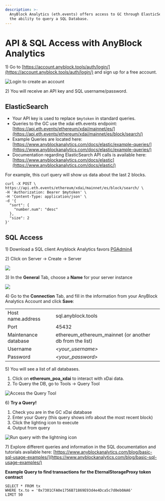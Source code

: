 ```yaml
---
description: >-
  AnyBlock Analytics (eth.events) offers access to GC through ElasticSearch and
  the ability to query a SQL Database.
---
```


# API & SQL Access with AnyBlock Analytics

1\) Go to [https://account.anyblock.tools/auth/login/](https://account.anyblock.tools/auth/login/) and sign up for a free account.

![Login to create an account](../../.gitbook/assets/aa\_free\_acct.png)

2\) You will receive an API key and SQL username/password.

## ElasticSearch

* Your API key is used to replace `$mytoken` in standard queries.&#x20;
* Queries to the GC use the xdai eth.events endpoint:   [https://api.eth.events/ethereum/xdai/mainnet/es/](https://api.eth.events/ethereum/xdai/mainnet/es/block/search/)
* Example Queries are located here: [https://www.anyblockanalytics.com/docs/elastic/example-queries/](https://www.anyblockanalytics.com/docs/elastic/example-queries/)
* Documentation regarding ElasticSearch API calls is available here: [https://www.anyblockanalytics.com/docs/elastic](https://www.anyblockanalytics.com/docs/elastic/)

For example, this curl query will show us data about the last 2 blocks.

```
curl -X POST \
https://api.eth.events/ethereum/xdai/mainnet/es/block/search/ \
-H 'Authorization: Bearer $mytoken' \
-H 'Content-Type: application/json' \
-d '{
  "sort": {
    "number.num": "desc"
  },
  "size": 2
}'
```

## SQL Access

1\) Download a SQL client Anyblock Analytics favors [PGAdmin4](https://www.pgadmin.org/download/)

2\) Click on Server -> Create -> Server

![](../../.gitbook/assets/servers.png)

3\) In the **General** Tab, choose a **Name** for your server instance

![](../../.gitbook/assets/xdai\_server.png)

4\) Go to the **Connection** Tab, and fill in the information from your AnyBlock Analytics Account and click **Save**:

|                      |                                                           |
| -------------------- | --------------------------------------------------------- |
| Host name.address    | sql.anyblock.tools                                        |
| Port                 | 45432                                                     |
| Maintenance database | ethereum\_ethereum\_mainnet (or another db from the list) |
| Username             | _\<your\_username>_                                       |
| Password             | _\<your\_password>_                                       |

5\) You will see a list of all databases.

1. Click on **ethereum\_poa\_xdai** to interact with xDai data.&#x20;
2. To Query the DB, go to Tools -> Query Tool

![Access the Query Tool](../../.gitbook/assets/query\_tool.png)

6\) **Try a Query!**

1. Check you are in the GC xDai database
2. Enter your Query (this query shows info about the most recent block)
3. Click the lighting icon to execute
4. Output from query

![Run query with the lightning icon](../../.gitbook/assets/query.png)

7\) Explore different queries and information in the SQL documentation and tutorials available here: [https://www.anyblockanalytics.com/blog/basic-sql-usage-examples/](https://www.anyblockanalytics.com/blog/basic-sql-usage-examples/)

**Example Query to find transactions for the EternalStorageProxy token contract**

```
SELECT * FROM tx
WHERE tx.to = '0x7301CFA0e1756B71869E93d4e4Dca5c7d0eb0AA6'
LIMIT 50
```
